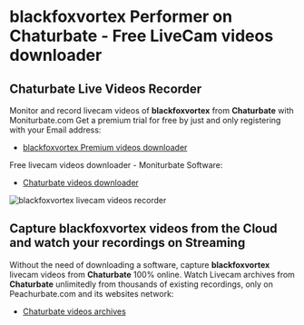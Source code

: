 # blackfoxvortex Performer on Chaturbate - Free LiveCam videos downloader

## Chaturbate Live Videos Recorder

Monitor and record livecam videos of **blackfoxvortex** from **Chaturbate** with Moniturbate.com
Get a premium trial for free by just and only registering with your Email address:
* [blackfoxvortex Premium videos downloader](https://moniturbate.com/request-demo-licence-key.html)

Free livecam videos downloader - Moniturbate Software:
* [Chaturbate videos downloader](https://moniturbate.com/moniturbate-download-software.html)

![blackfoxvortex livecam videos recorder](https://peachurnet.com/templates/moniturbate-software.png)


## Capture blackfoxvortex videos from the Cloud and watch your recordings on Streaming

Without the need of downloading a software, capture **blackfoxvortex** livecam videos from **Chaturbate** 100% online.
Watch Livecam archives from **Chaturbate** unlimitedly from thousands of existing recordings, only on Peachurbate.com and its websites network:
* [Chaturbate videos archives](https://peachurnet.com/)